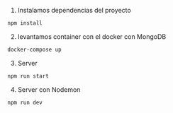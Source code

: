 1. Instalamos dependencias del proyecto

```sh
npm install
```

2. levantamos container con el docker con MongoDB

```sh
docker-compose up
```

3. Server

```sh
npm run start
```

4. Server con Nodemon

```sh
npm run dev
```
